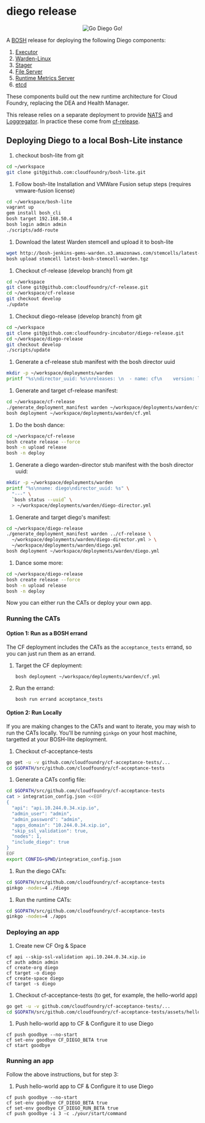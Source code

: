 # diego release

<p align="center">
  <img src="http://i.imgur.com/WrqaOd9.png" alt="Go Diego Go!" title="Go Diego Go!"/>
</p>

A [BOSH](https://github.com/cloudfoundry/bosh) release for deploying the
following Diego components:

1. [Executor](https://github.com/cloudfoundry-incubator/executor)
1. [Warden-Linux](https://github.com/cloudfoundry-incubator/warden-linux)
1. [Stager](https://github.com/cloudfoundry-incubator/stager)
1. [File Server](https://github.com/cloudfoundry-incubator/file-server)
1. [Runtime Metrics Server](https://github.com/cloudfoundry-incubator/runtime-metrics-server)
1. [etcd](https://github.com/coreos/etcd)

These components build out the new runtime architecture for Cloud Foundry,
replacing the DEA and Health Manager.

This release relies on a separate deployment to provide
[NATS](https://github.com/apcera/gnatsd) and
[Loggregator](https://github.com/cloudfoundry/loggregator). In practice these
come from [cf-release](https://github.com/cloudfoundry/cf-release).

## Deploying Diego to a local Bosh-Lite instance

1. checkout bosh-lite from git

  ```bash
  cd ~/workspace
  git clone git@github.com:cloudfoundry/bosh-lite.git
  ```

1. Follow bosh-lite Installation and VMWare Fusion setup steps (requires vmware-fusion license)

  ```bash
  cd ~/workspace/bosh-lite
  vagrant up
  gem install bosh_cli
  bosh target 192.168.50.4
  bosh login admin admin
  ./scripts/add-route
  ```

1. Download the latest Warden stemcell and upload it to bosh-lite

  ```bash
  wget http://bosh-jenkins-gems-warden.s3.amazonaws.com/stemcells/latest-bosh-stemcell-warden.tgz
  bosh upload stemcell latest-bosh-stemcell-warden.tgz
  ```

1. Checkout cf-release (develop branch) from git

  ```bash
  cd ~/workspace
  git clone git@github.com:cloudfoundry/cf-release.git
  cd ~/workspace/cf-release
  git checkout develop
  ./update
  ```

1. Checkout diego-release (develop branch) from git

  ```bash
  cd ~/workspace
  git clone git@github.com:cloudfoundry-incubator/diego-release.git
  cd ~/workspace/diego-release
  git checkout develop
  ./scripts/update
  ```

1. Generate a cf-release stub manifest with the bosh director uuid

  ```bash
  mkdir -p ~/workspace/deployments/warden
  printf "%s\ndirector_uuid: %s\nreleases: \n  - name: cf\n    version: latest\nproperties:\n  cc:\n    diego: true\n" "---" `bosh status --uuid` > ~/workspace/deployments/warden/cf-director.yml
  ```

1. Generate and target cf-release manifest:
  ```bash
  cd ~/workspace/cf-release
  ./generate_deployment_manifest warden ~/workspace/deployments/warden/cf-director.yml  > ~/workspace/deployments/warden/cf.yml
  bosh deployment ~/workspace/deployments/warden/cf.yml
  ```

1. Do the bosh dance:
  ```bash
  cd ~/workspace/cf-release
  bosh create release --force
  bosh -n upload release
  bosh -n deploy
  ```

1. Generate a diego warden-director stub manifest with the bosh director uuid:

  ```bash
  mkdir -p ~/workspace/deployments/warden
  printf "%s\nname: diego\ndirector_uuid: %s" \
    "---" \
    `bosh status --uuid` \
    > ~/workspace/deployments/warden/diego-director.yml
  ```

1. Generate and target diego's manifest:

  ```bash
  cd ~/workspace/diego-release
  ./generate_deployment_manifest warden ../cf-release \
    ~/workspace/deployments/warden/diego-director.yml > \
    ~/workspace/deployments/warden/diego.yml
  bosh deployment ~/workspace/deployments/warden/diego.yml
  ```

1. Dance some more:

  ```bash
  cd ~/workspace/diego-release
  bosh create release --force
  bosh -n upload release
  bosh -n deploy
  ```

Now you can either run the CATs or deploy your own app.

### Running the CATs

#### Option 1: Run as a BOSH errand

The CF deployment includes the CATs as the `acceptance_tests` errand, so you can just run them as an errand.

1. Target the CF deployment:
   ```
   bosh deployment ~/workspace/deployments/warden/cf.yml
   ```

2. Run the errand:
   ```
   bosh run errand acceptance_tests
   ```



#### Option 2: Run Locally

If you are making changes to the CATs and want to iterate, you may wish to run the CATs locally.  You'll be running `ginkgo` on your host machine, targetted at your BOSH-lite deployment.

1. Checkout cf-acceptance-tests

  ```bash
  go get -u -v github.com/cloudfoundry/cf-acceptance-tests/...
  cd $GOPATH/src/github.com/cloudfoundry/cf-acceptance-tests
  ```

1. Generate a CATs config file:

  ```bash
  cd $GOPATH/src/github.com/cloudfoundry/cf-acceptance-tests
  cat > integration_config.json <<EOF
  {
    "api": "api.10.244.0.34.xip.io",
    "admin_user": "admin",
    "admin_password": "admin",
    "apps_domain": "10.244.0.34.xip.io",
    "skip_ssl_validation": true,
    "nodes": 1,
    "include_diego": true
  }
  EOF
  export CONFIG=$PWD/integration_config.json
  ```

1. Run the diego CATs:

  ```bash
  cd $GOPATH/src/github.com/cloudfoundry/cf-acceptance-tests
  ginkgo -nodes=4 ./diego
  ```

1. Run the runtime CATs:

  ```bash
  cd $GOPATH/src/github.com/cloudfoundry/cf-acceptance-tests
  ginkgo -nodes=4 ./apps
  ```

### Deploying an app

1. Create new CF Org & Space

  ```
  cf api --skip-ssl-validation api.10.244.0.34.xip.io
  cf auth admin admin
  cf create-org diego
  cf target -o diego
  cf create-space diego
  cf target -s diego
  ```

1. Checkout cf-acceptance-tests (to get, for example, the hello-world app)

  ```bash
  go get -u -v github.com/cloudfoundry/cf-acceptance-tests/...
  cd $GOPATH/src/github.com/cloudfoundry/cf-acceptance-tests/assets/hello-world
  ```

1. Push hello-world app to CF & Configure it to use Diego

  ```
  cf push goodbye --no-start
  cf set-env goodbye CF_DIEGO_BETA true
  cf start goodbye
  ```

### Running an app

Follow the above instructions, but for step 3:

1. Push hello-world app to CF & Configure it to use Diego

  ```
  cf push goodbye --no-start
  cf set-env goodbye CF_DIEGO_BETA true
  cf set-env goodbye CF_DIEGO_RUN_BETA true
  cf push goodbye -i 3 -c ./your/start/command
  ```

